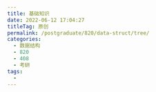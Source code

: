 ```yaml
---
title: 基础知识
date: 2022-06-12 17:04:27
titleTag: 原创
permalink: /postgraduate/820/data-struct/tree/
categories:
  - 数据结构
  - 820
  - 408
  - 考研
tags:
  - 
---
```

